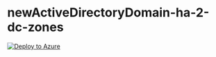 # newActiveDirectoryDomain-ha-2-dc-zones

[![Deploy to Azure](https://aka.ms/deploytoazurebutton)](https://portal.azure.com/#create/Microsoft.Template/uri/https%3A%2F%2Fraw.githubusercontent.com%2Fmafiaboy1994%2FnewActiveDirectoryDomain-ha-2-dc-zones%2Fmain%2FARM%2Fazuredeploy.json)
